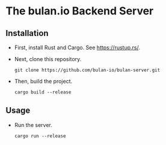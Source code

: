 # The bulan.io Backend Server

## Installation

- First, install Rust and Cargo. See <https://rustup.rs/>.
- Next, clone this repository.

  ```console
  git clone https://github.com/bulan-io/bulan-server.git
  ```

- Then, build the project.

  ```console
  cargo build --release
  ```

## Usage

- Run the server.

  ```console
  cargo run --release
  ```
